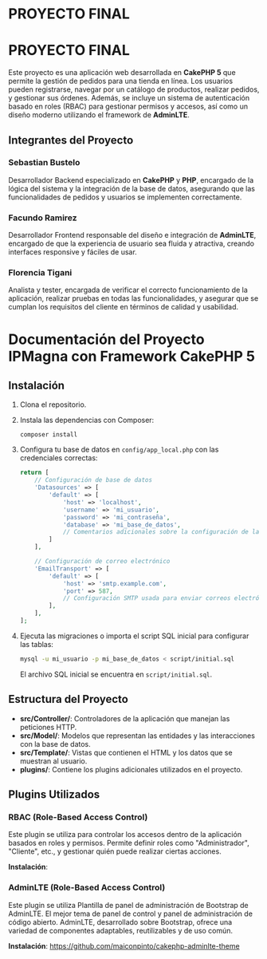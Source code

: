 # PROYECTO FINAL 

# PROYECTO FINAL

Este proyecto es una aplicación web desarrollada en **CakePHP 5** que permite la gestión de pedidos para una tienda en línea. Los usuarios pueden registrarse, navegar por un catálogo de productos, realizar pedidos, y gestionar sus órdenes. Además, se incluye un sistema de autenticación basado en roles (RBAC) para gestionar permisos y accesos, así como un diseño moderno utilizando el framework de **AdminLTE**.

## Integrantes del Proyecto

### Sebastian Bustelo
Desarrollador Backend especializado en **CakePHP** y **PHP**, encargado de la lógica del sistema y la integración de la base de datos, asegurando que las funcionalidades de pedidos y usuarios se implementen correctamente.

### Facundo Ramirez
Desarrollador Frontend responsable del diseño e integración de **AdminLTE**, encargado de que la experiencia de usuario sea fluida y atractiva, creando interfaces responsive y fáciles de usar.

### Florencia Tigani
Analista y tester, encargada de verificar el correcto funcionamiento de la aplicación, realizar pruebas en todas las funcionalidades, y asegurar que se cumplan los requisitos del cliente en términos de calidad y usabilidad.


# Documentación del Proyecto IPMagna con Framework CakePHP 5

## Instalación
1. Clona el repositorio.
2. Instala las dependencias con Composer:
    ```
    composer install
    ```
3. Configura tu base de datos en `config/app_local.php` con las credenciales correctas:

    ```php
    return [
        // Configuración de base de datos
        'Datasources' => [
            'default' => [
                'host' => 'localhost',
                'username' => 'mi_usuario',
                'password' => 'mi_contraseña',
                'database' => 'mi_base_de_datos',
                // Comentarios adicionales sobre la configuración de la conexión...
            ]
        ],

        // Configuración de correo electrónico
        'EmailTransport' => [
            'default' => [
                'host' => 'smtp.example.com',
                'port' => 587,
                // Configuración SMTP usada para enviar correos electrónicos
            ],
        ],
    ];
    ```

4. Ejecuta las migraciones o importa el script SQL inicial para configurar las tablas:

    ```bash
    mysql -u mi_usuario -p mi_base_de_datos < script/initial.sql
    ```

    El archivo SQL inicial se encuentra en `script/initial.sql`.


## Estructura del Proyecto

- **src/Controller/**: Controladores de la aplicación que manejan las peticiones HTTP.
- **src/Model/**: Modelos que representan las entidades y las interacciones con la base de datos.
- **src/Template/**: Vistas que contienen el HTML y los datos que se muestran al usuario.
- **plugins/**: Contiene los plugins adicionales utilizados en el proyecto.

## Plugins Utilizados

### RBAC (Role-Based Access Control)

Este plugin se utiliza para controlar los accesos dentro de la aplicación basados en roles y permisos. Permite definir roles como "Administrador", "Cliente", etc., y gestionar quién puede realizar ciertas acciones.

**Instalación**:

### AdminLTE (Role-Based Access Control)

Este plugin se utiliza Plantilla de panel de administración de Bootstrap de AdminLTE.
El mejor tema de panel de control y panel de administración de código abierto. AdminLTE, desarrollado sobre Bootstrap, ofrece una variedad de componentes adaptables, reutilizables y de uso común.


**Instalación**:
https://github.com/maiconpinto/cakephp-adminlte-theme
